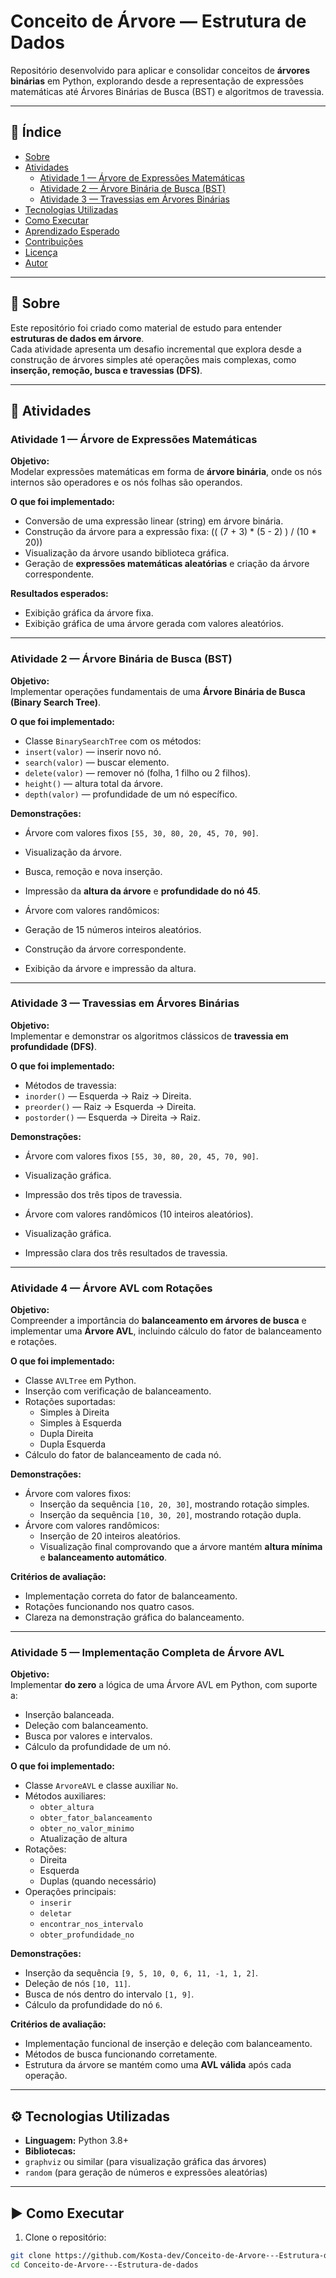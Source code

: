 # Conceito de Árvore — Estrutura de Dados

Repositório desenvolvido para aplicar e consolidar conceitos de **árvores binárias** em Python, explorando desde a representação de expressões matemáticas até Árvores Binárias de Busca (BST) e algoritmos de travessia.

---

## 📑 Índice

- [Sobre](#sobre)  
- [Atividades](#atividades)  
  - [Atividade 1 — Árvore de Expressões Matemáticas](#atividade-1--árvore-de-expressões-matemáticas)  
  - [Atividade 2 — Árvore Binária de Busca (BST)](#atividade-2--árvore-binária-de-busca-bst)  
  - [Atividade 3 — Travessias em Árvores Binárias](#atividade-3--travessias-em-árvores-binárias)  
- [Tecnologias Utilizadas](#tecnologias-utilizadas)  
- [Como Executar](#como-executar)  
- [Aprendizado Esperado](#aprendizado-esperado)  
- [Contribuições](#contribuições)  
- [Licença](#licença)  
- [Autor](#autor)  

---

## 📖 Sobre

Este repositório foi criado como material de estudo para entender **estruturas de dados em árvore**.  
Cada atividade apresenta um desafio incremental que explora desde a construção de árvores simples até operações mais complexas, como **inserção, remoção, busca e travessias (DFS)**.

---

## 📝 Atividades

### Atividade 1 — Árvore de Expressões Matemáticas  

**Objetivo:**  
Modelar expressões matemáticas em forma de **árvore binária**, onde os nós internos são operadores e os nós folhas são operandos.

**O que foi implementado:**  
- Conversão de uma expressão linear (string) em árvore binária.  
- Construção da árvore para a expressão fixa:  (( (7 + 3) * (5 - 2) ) / (10 * 20))
- Visualização da árvore usando biblioteca gráfica.  
- Geração de **expressões matemáticas aleatórias** e criação da árvore correspondente.  

**Resultados esperados:**  
- Exibição gráfica da árvore fixa.  
- Exibição gráfica de uma árvore gerada com valores aleatórios.  

---

### Atividade 2 — Árvore Binária de Busca (BST)

**Objetivo:**  
Implementar operações fundamentais de uma **Árvore Binária de Busca (Binary Search Tree)**.

**O que foi implementado:**  
- Classe `BinarySearchTree` com os métodos:  
- `insert(valor)` — inserir novo nó.  
- `search(valor)` — buscar elemento.  
- `delete(valor)` — remover nó (folha, 1 filho ou 2 filhos).  
- `height()` — altura total da árvore.  
- `depth(valor)` — profundidade de um nó específico.  

**Demonstrações:**  
- Árvore com valores fixos `[55, 30, 80, 20, 45, 70, 90]`.  
- Visualização da árvore.  
- Busca, remoção e nova inserção.  
- Impressão da **altura da árvore** e **profundidade do nó 45**.  

- Árvore com valores randômicos:  
- Geração de 15 números inteiros aleatórios.  
- Construção da árvore correspondente.  
- Exibição da árvore e impressão da altura.  

---

### Atividade 3 — Travessias em Árvores Binárias

**Objetivo:**  
Implementar e demonstrar os algoritmos clássicos de **travessia em profundidade (DFS)**.

**O que foi implementado:**  
- Métodos de travessia:  
- `inorder()` — Esquerda → Raiz → Direita.  
- `preorder()` — Raiz → Esquerda → Direita.  
- `postorder()` — Esquerda → Direita → Raiz.  

**Demonstrações:**  
- Árvore com valores fixos `[55, 30, 80, 20, 45, 70, 90]`.  
- Visualização gráfica.  
- Impressão dos três tipos de travessia.  

- Árvore com valores randômicos (10 inteiros aleatórios).  
- Visualização gráfica.  
- Impressão clara dos três resultados de travessia.  

---

### Atividade 4 — Árvore AVL com Rotações  

**Objetivo:**  
Compreender a importância do **balanceamento em árvores de busca** e implementar uma **Árvore AVL**, incluindo cálculo do fator de balanceamento e rotações.

**O que foi implementado:**  
- Classe `AVLTree` em Python.  
- Inserção com verificação de balanceamento.  
- Rotações suportadas:  
  - Simples à Direita  
  - Simples à Esquerda  
  - Dupla Direita  
  - Dupla Esquerda  
- Cálculo do fator de balanceamento de cada nó.  

**Demonstrações:**  
- Árvore com valores fixos:  
  - Inserção da sequência `[10, 20, 30]`, mostrando rotação simples.  
  - Inserção da sequência `[10, 30, 20]`, mostrando rotação dupla.  
- Árvore com valores randômicos:  
  - Inserção de 20 inteiros aleatórios.  
  - Visualização final comprovando que a árvore mantém **altura mínima** e **balanceamento automático**.  

**Critérios de avaliação:**  
- Implementação correta do fator de balanceamento.  
- Rotações funcionando nos quatro casos.  
- Clareza na demonstração gráfica do balanceamento.  

---

### Atividade 5 — Implementação Completa de Árvore AVL  

**Objetivo:**  
Implementar **do zero** a lógica de uma Árvore AVL em Python, com suporte a:  
- Inserção balanceada.  
- Deleção com balanceamento.  
- Busca por valores e intervalos.  
- Cálculo da profundidade de um nó.  

**O que foi implementado:**  
- Classe `ArvoreAVL` e classe auxiliar `No`.  
- Métodos auxiliares:  
  - `obter_altura`  
  - `obter_fator_balanceamento`  
  - `obter_no_valor_minimo`  
  - Atualização de altura  
- Rotações:  
  - Direita  
  - Esquerda  
  - Duplas (quando necessário)  
- Operações principais:  
  - `inserir`  
  - `deletar`  
  - `encontrar_nos_intervalo`  
  - `obter_profundidade_no`  

**Demonstrações:**  
- Inserção da sequência `[9, 5, 10, 0, 6, 11, -1, 1, 2]`.  
- Deleção de nós `[10, 11]`.  
- Busca de nós dentro do intervalo `[1, 9]`.  
- Cálculo da profundidade do nó `6`.  

**Critérios de avaliação:**  
- Implementação funcional de inserção e deleção com balanceamento.  
- Métodos de busca funcionando corretamente.  
- Estrutura da árvore se mantém como uma **AVL válida** após cada operação.  

---

## ⚙️ Tecnologias Utilizadas

- **Linguagem:** Python 3.8+  
- **Bibliotecas:**  
- `graphviz` ou similar (para visualização gráfica das árvores)  
- `random` (para geração de números e expressões aleatórias)  

---

## ▶️ Como Executar

1. Clone o repositório:
 ```bash
 git clone https://github.com/Kosta-dev/Conceito-de-Arvore---Estrutura-de-dados.git
 cd Conceito-de-Arvore---Estrutura-de-dados



